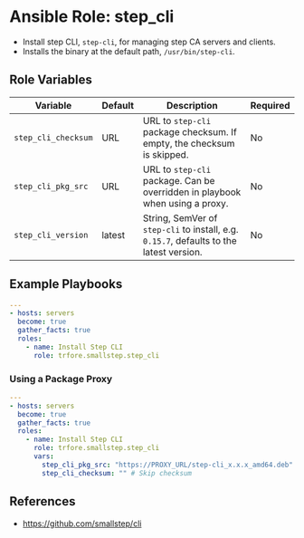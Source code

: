 # Ansible Role: step_cli

- Install step CLI, `step-cli`, for managing step CA servers and clients.
- Installs the binary at the default path, `/usr/bin/step-cli`.

## Role Variables

| Variable            | Default | Description                                                                             | Required |
| ------------------- | ------- | --------------------------------------------------------------------------------------- | -------- |
| `step_cli_checksum` | URL     | URL to `step-cli` package checksum. If empty, the checksum is skipped.                  | No       |
| `step_cli_pkg_src`  | URL     | URL to `step-cli` package. Can be overridden in playbook when using a proxy.            | No       |
| `step_cli_version`  | latest  | String, SemVer of `step-cli` to install, e.g. `0.15.7`, defaults to the latest version. | No       |

## Example Playbooks

```yaml
---
- hosts: servers
  become: true
  gather_facts: true
  roles:
    - name: Install Step CLI
      role: trfore.smallstep.step_cli
```

### Using a Package Proxy

```yaml
---
- hosts: servers
  become: true
  gather_facts: true
  roles:
    - name: Install Step CLI
      role: trfore.smallstep.step_cli
      vars:
        step_cli_pkg_src: "https://PROXY_URL/step-cli_x.x.x_amd64.deb" # Proxy URL
        step_cli_checksum: "" # Skip checksum
```

## References

- https://github.com/smallstep/cli

